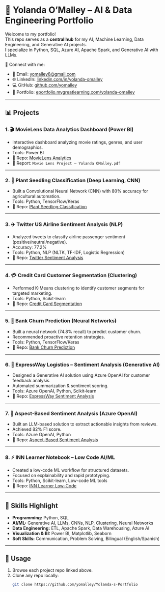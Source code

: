 # 🌟 Yolanda O’Malley – AI & Data Engineering Portfolio

Welcome to my portfolio!  
This repo serves as a **central hub** for my AI, Machine Learning, Data Engineering, and Generative AI projects.  
I specialize in Python, SQL, Azure AI, Apache Spark, and Generative AI with LLMs.  

🔗 Connect with me:  
- 📧 Email: yomalley6@gmail.com  
- 🌐 LinkedIn: [linkedin.com/in/yolanda-omalley](https://www.linkedin.com/in/yolanda-omalley)  
- 💻 GitHub: [github.com/yomalley](https://github.com/yomalley)  
- 📂 Portfolio: [eportfolio.mygreatlearning.com/yolanda-omalley](https://eportfolio.mygreatlearning.com/yolanda-omalley)  

---

## 📊 Projects

### 1. 🎬 MovieLens Data Analytics Dashboard (Power BI)
- Interactive dashboard analyzing movie ratings, genres, and user demographics.  
- Tools: Power BI  
- 📂 Repo: [MovieLens Analytics](https://github.com/yomalley/movie-lens-analytics)  
- 📄 Report: `Movie Lens Project – Yolanda OMalley.pdf`  

---

### 2. 🌱 Plant Seedling Classification (Deep Learning, CNN)
- Built a Convolutional Neural Network (CNN) with 80% accuracy for agricultural automation.  
- Tools: Python, TensorFlow/Keras  
- 📂 Repo: [Plant Seedling Classification](https://github.com/yomalley/plant-seedling-classification)  

---

### 3. ✈️ Twitter US Airline Sentiment Analysis (NLP)
- Analyzed tweets to classify airline passenger sentiment (positive/neutral/negative).  
- Accuracy: 77.2%  
- Tools: Python, NLP (NLTK, TF-IDF, Logistic Regression)  
- 📂 Repo: [Twitter Sentiment Analysis](https://github.com/yomalley/twitter-airline-sentiment)  

---

### 4. 💳 Credit Card Customer Segmentation (Clustering)
- Performed K-Means clustering to identify customer segments for targeted marketing.  
- Tools: Python, Scikit-learn  
- 📂 Repo: [Credit Card Segmentation](https://github.com/yomalley/creditcard-customer-segmentation)  

---

### 5. 🏦 Bank Churn Prediction (Neural Networks)
- Built a neural network (74.8% recall) to predict customer churn.  
- Recommended proactive retention strategies.  
- Tools: Python, TensorFlow/Keras  
- 📂 Repo: [Bank Churn Prediction](https://github.com/yomalley/bank-churn-prediction)  

---

### 6. 🤖 ExpressWay Logistics – Sentiment Analysis (Generative AI)
- Designed a Generative AI solution using Azure OpenAI for customer feedback analysis.  
- Automated summarization & sentiment scoring.  
- Tools: Azure OpenAI, Python, Scikit-learn  
- 📂 Repo: [ExpressWay Sentiment Analysis](https://github.com/yomalley/expressway-logistics-sentiment-analysis)  

---

### 7. 🔎 Aspect-Based Sentiment Analysis (Azure OpenAI)
- Built an LLM-based solution to extract actionable insights from reviews.  
- Achieved 82% F1 score.  
- Tools: Azure OpenAI, Python  
- 📂 Repo: [Aspect-Based Sentiment Analysis](https://github.com/yomalley/aspect-based-sentiment)  

---

### 8. ⚡ INN Learner Notebook – Low Code AI/ML
- Created a low-code ML workflow for structured datasets.  
- Focused on explainability and rapid prototyping.  
- Tools: Python, Scikit-learn, Low-code ML tools  
- 📂 Repo: [INN Learner Low-Code](https://github.com/yomalley/inn-learner-lowcode)  

---

## 🚀 Skills Highlight
- **Programming:** Python, SQL  
- **AI/ML:** Generative AI, LLMs, CNNs, NLP, Clustering, Neural Networks  
- **Data Engineering:** ETL, Apache Spark, Data Warehousing, Azure AI  
- **Visualization & BI:** Power BI, Matplotlib, Seaborn  
- **Soft Skills:** Communication, Problem Solving, Bilingual (English/Spanish)  

---

## 📌 Usage
1. Browse each project repo linked above.  
2. Clone any repo locally:  
   ```bash
   git clone https://github.com/yomalley/Yolanda-s-Portfolio
